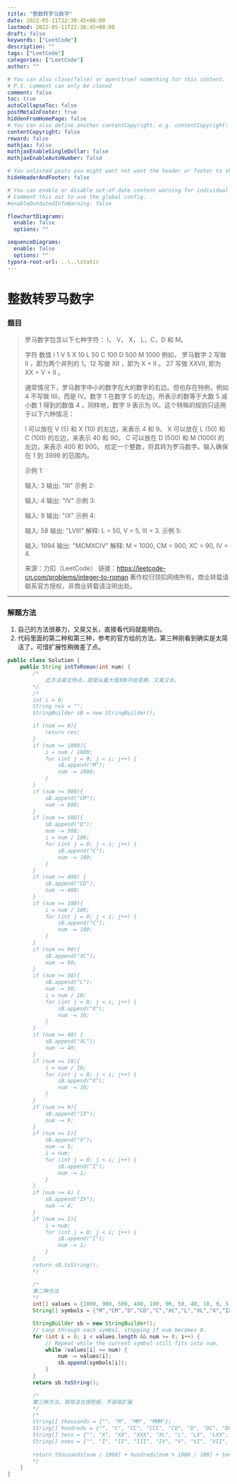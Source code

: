 ```yaml
---
title: "整数转罗马数字"
date: 2022-05-11T22:38:45+08:00
lastmod: 2022-05-11T22:38:45+08:00
draft: false
keywords: ["LeetCode"]
description: ""
tags: ["LeetCode"]
categories: ["LeetCode"]
author: ""

# You can also close(false) or open(true) something for this content.
# P.S. comment can only be closed
comment: false
toc: true
autoCollapseToc: false
postMetaInFooter: true
hiddenFromHomePage: false
# You can also define another contentCopyright. e.g. contentCopyright: "This is another copyright."
contentCopyright: false
reward: false
mathjax: false
mathjaxEnableSingleDollar: false
mathjaxEnableAutoNumber: false

# You unlisted posts you might want not want the header or footer to show
hideHeaderAndFooter: false

# You can enable or disable out-of-date content warning for individual post.
# Comment this out to use the global config.
#enableOutdatedInfoWarning: false

flowchartDiagrams:
  enable: false
  options: ""

sequenceDiagrams: 
  enable: false
  options: ""
typora-root-url: ..\..\static
---
```


<!--more-->
# 整数转罗马数字

### 题目

> 罗马数字包含以下七种字符： I， V， X， L，C，D 和 M。
>
> 字符          数值
> I             1
> V             5
> X             10
> L             50
> C             100
> D             500
> M             1000
> 例如， 罗马数字 2 写做 II ，即为两个并列的 1。12 写做 XII ，即为 X + II 。 27 写做  XXVII, 即为 XX + V + II 。
>
> 通常情况下，罗马数字中小的数字在大的数字的右边。但也存在特例，例如 4 不写做 IIII，而是 IV。数字 1 在数字 5 的左边，所表示的数等于大数 5 减小数 1 得到的数值 4 。同样地，数字 9 表示为 IX。这个特殊的规则只适用于以下六种情况：
>
> I 可以放在 V (5) 和 X (10) 的左边，来表示 4 和 9。
> X 可以放在 L (50) 和 C (100) 的左边，来表示 40 和 90。 
> C 可以放在 D (500) 和 M (1000) 的左边，来表示 400 和 900。
> 给定一个整数，将其转为罗马数字。输入确保在 1 到 3999 的范围内。
>
> 示例 1:
>
> 输入: 3
> 输出: "III"
> 示例 2:
>
> 输入: 4
> 输出: "IV"
> 示例 3:
>
> 输入: 9
> 输出: "IX"
> 示例 4:
>
> 输入: 58
> 输出: "LVIII"
> 解释: L = 50, V = 5, III = 3.
> 示例 5:
>
> 输入: 1994
> 输出: "MCMXCIV"
> 解释: M = 1000, CM = 900, XC = 90, IV = 4.
>
> 来源：力扣（LeetCode）
> 链接：https://leetcode-cn.com/problems/integer-to-roman
> 著作权归领扣网络所有。商业转载请联系官方授权，非商业转载请注明出处。

---

### 解题方法

1. 自己的方法很暴力，又臭又长，直接看代码就能明白。
2. 代码里面的第二种和第三种，参考的官方给的方法，第三种刚看到确实是太简洁了，可惜扩展性稍微差了点。

```java
public class Solution {
    public String intToRoman(int num) {
        /* 
            此方法毫无特点，就是从最大值到0开始变换，又臭又长。
        */
        /* 
        int i = 0;
        String res = "";
        StringBuilder sB = new StringBuilder();

        if (num == 0){
            return res;
        }
        if (num >= 1000){
            i = num / 1000;
            for (int j = 0; j < i; j++) {
                sB.append("M");
                num -= 1000;
            }
        } 
        if (num >= 900){
            sB.append("CM");
            num -= 900;
        }
        if (num >= 500){
            sB.append("D");
            num -= 500;
            i = num / 100;
            for (int j = 0; j < i; j++) {
                sB.append("C");
                num -= 100;
            }
        }
        if (num >= 400) {
            sB.append("CD");
            num -= 400;
        }
        if (num >= 100){
            i = num / 100;
            for (int j = 0; j < i; j++) {
                sB.append("C");
                num -= 100;
            }
        }
        if (num >= 90){
            sB.append("XC");
            num -= 90;
        }
        if (num >= 50){
            sB.append("L");
            num -= 50;
            i = num / 10;
            for (int j = 0; j < i; j++) {
                sB.append("X");
                num -= 10;
            }
        }
        if (num >= 40) {
            sB.append("XL");
            num -= 40;
        }
        if (num >= 10){
            i = num / 10;
            for (int j = 0; j < i; j++) {
                sB.append("X");
                num -= 10;
            }
        }
        if (num >= 9){
            sB.append("IX");
            num -= 9;
        }
        if (num >= 5){
            sB.append("V");
            num -= 5;
            i = num;
            for (int j = 0; j < i; j++) {
                sB.append("I");
                num -= 1;
            }
        }
        if (num >= 4) {
            sB.append("IV");
            num -= 4;
        }
        if (num >= 1){
            i = num;
            for (int j = 0; j < i; j++) {
                sB.append("I");
                num -= 1;
            }
        }
        return sB.toString(); 
        */

        /* 
        第二种方法
        */
        int[] values = {1000, 900, 500, 400, 100, 90, 50, 40, 10, 9, 5, 4, 1};    
        String[] symbols = {"M","CM","D","CD","C","XC","L","XL","X","IX","V","IV","I"};

        StringBuilder sb = new StringBuilder();
        // Loop through each symbol, stopping if num becomes 0.
        for (int i = 0; i < values.length && num >= 0; i++) {
            // Repeat while the current symbol still fits into num.
            while (values[i] <= num) {
                num -= values[i];
                sb.append(symbols[i]);
            }
        }
        return sb.toString();

        /* 
        第三种方法，很简洁也很死板，不容易扩展
        */
        /* 
        String[] thousands = {"", "M", "MM", "MMM"};
        String[] hundreds = {"", "C", "CC", "CCC", "CD", "D", "DC", "DCC", "DCCC", "CM"}; 
        String[] tens = {"", "X", "XX", "XXX", "XL", "L", "LX", "LXX", "LXXX", "XC"};
        String[] ones = {"", "I", "II", "III", "IV", "V", "VI", "VII", "VIII", "IX"};
        
        return thousands[num / 1000] + hundreds[num % 1000 / 100] + tens[num % 100 / 10] + ones[num % 10]; 
        */
    }
}
```